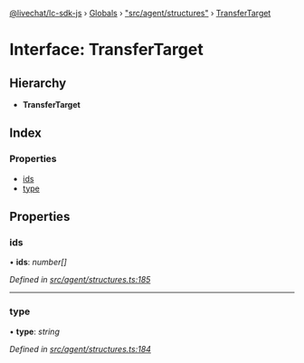 [@livechat/lc-sdk-js](../README.md) › [Globals](../globals.md) › ["src/agent/structures"](../modules/_src_agent_structures_.md) › [TransferTarget](_src_agent_structures_.transfertarget.md)

# Interface: TransferTarget

## Hierarchy

* **TransferTarget**

## Index

### Properties

* [ids](_src_agent_structures_.transfertarget.md#ids)
* [type](_src_agent_structures_.transfertarget.md#type)

## Properties

###  ids

• **ids**: *number[]*

*Defined in [src/agent/structures.ts:185](https://github.com/livechat/lc-sdk-js/blob/9364105/src/agent/structures.ts#L185)*

___

###  type

• **type**: *string*

*Defined in [src/agent/structures.ts:184](https://github.com/livechat/lc-sdk-js/blob/9364105/src/agent/structures.ts#L184)*
